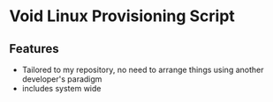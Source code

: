 # Void Linux Provisioning Script 

## Features

- Tailored to my repository, no need to arrange things using another developer's paradigm
- includes system wide 